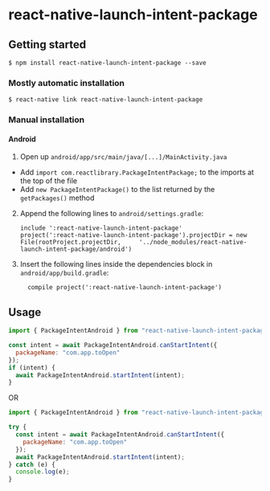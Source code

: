 # react-native-launch-intent-package

## Getting started

`$ npm install react-native-launch-intent-package --save`

### Mostly automatic installation

`$ react-native link react-native-launch-intent-package`

### Manual installation

#### Android

1. Open up `android/app/src/main/java/[...]/MainActivity.java`

- Add `import com.reactlibrary.PackageIntentPackage;` to the imports at the top of the file
- Add `new PackageIntentPackage()` to the list returned by the `getPackages()` method

2. Append the following lines to `android/settings.gradle`:
   ```
   include ':react-native-launch-intent-package'
   project(':react-native-launch-intent-package').projectDir = new File(rootProject.projectDir, 	'../node_modules/react-native-launch-intent-package/android')
   ```
3. Insert the following lines inside the dependencies block in `android/app/build.gradle`:
   ```
     compile project(':react-native-launch-intent-package')
   ```

## Usage

```javascript
import { PackageIntentAndroid } from "react-native-launch-intent-package";

const intent = await PackageIntentAndroid.canStartIntent({
  packageName: "com.app.toOpen"
});
if (intent) {
  await PackageIntentAndroid.startIntent(intent);
}
```

OR

```javascript
import { PackageIntentAndroid } from "react-native-launch-intent-package";

try {
  const intent = await PackageIntentAndroid.canStartIntent({
    packageName: "com.app.toOpen"
  });
  await PackageIntentAndroid.startIntent(intent);
} catch (e) {
  console.log(e);
}
```
